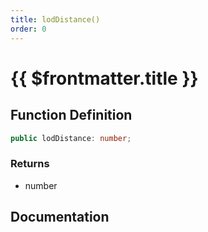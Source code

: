 ```yaml
---
title: lodDistance()
order: 0
---
```


# {{ $frontmatter.title }}

## Function Definition

```ts
public lodDistance: number;
```

### Returns

* number

## Documentation

<!--@include: ./parts/lodDistance.md-->
